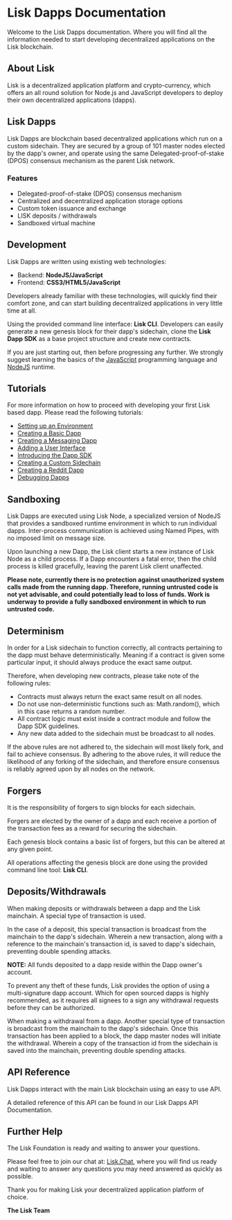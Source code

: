 # Lisk Dapps Documentation

Welcome to the Lisk Dapps documentation. Where you will find all the information needed to start developing decentralized applications on the Lisk blockchain.

## About Lisk

Lisk is a decentralized application platform and crypto-currency, which offers an all round solution for Node.js and JavaScript developers to deploy their own decentralized applications (dapps).

## Lisk Dapps

Lisk Dapps are blockchain based decentralized applications which run on a custom sidechain. They are secured by a group of 101 master nodes elected by the dapp's owner, and operate using the same Delegated-proof-of-stake (DPOS) consensus mechanism as the parent Lisk network.

### Features

- Delegated-proof-of-stake (DPOS) consensus mechanism
- Centralized and decentralized application storage options
- Custom token issuance and exchange
- LISK deposits / withdrawals
- Sandboxed virtual machine

## Development

Lisk Dapps are written using existing web technologies:

  * Backend: **NodeJS/JavaScript**
  * Frontend: **CSS3/HTML5/JavaScript**

Developers already familiar with these technologies, will quickly find their comfort zone, and can start building decentralized applications in very little time at all.

Using the provided command line interface: **Lisk CLI**. Developers can easily generate a new genesis block for their dapp's sidechain, clone the **Lisk Dapp SDK** as a base project structure and create new contracts.

If you are just starting out, then before progressing any further. We strongly suggest learning the basics of the [JavaScript](http://www.w3schools.com/js/default.asp) programming language and [NodeJS](https://nodejs.org/) runtime.

## Tutorials

For more information on how to proceed with developing your first Lisk based dapp. Please read the following tutorials:

* [Setting up an Environment](/documentation?i=lisk-dapps-docs/EnvironmentSetup)
* [Creating a Basic Dapp](/documentation?i=lisk-dapps-docs/BasicDapp)
* [Creating a Messaging Dapp](/documentation?i=lisk-dapps-docs/MessagingDapp)
* [Adding a User Interface](/documentation?i=lisk-dapps-docs/UserInterface)
* [Introducing the Dapp SDK](/documentation?i=lisk-dapps-docs/DappSDK)
* [Creating a Custom Sidechain](/documentation?i=lisk-dapps-docs/Sidechain)
* [Creating a Reddit Dapp](/documentation?i=lisk-dapps-docs/RedditDapp)
* [Debugging Dapps](/documentation?i=lisk-dapps-docs/DebuggingDapps)

## Sandboxing

Lisk Dapps are executed using Lisk Node, a specialized version of NodeJS that provides a sandboxed runtime environment in which to run individual dapps. Inter-process communication is achieved using Named Pipes, with no imposed limit on message size.

Upon launching a new Dapp, the Lisk client starts a new instance of Lisk Node as a child process. If a Dapp encounters a fatal error, then the child process is killed gracefully, leaving the parent Lisk client unaffected.

**Please note, currently there is no protection against unauthorized system calls made from the running dapp. Therefore, running untrusted code is not yet advisable, and could potentially lead to loss of funds. Work is underway to provide a fully sandboxed environment in which to run untrusted code.**

## Determinism

In order for a Lisk sidechain to function correctly, all contracts pertaining to the dapp must behave deterministically. Meaning if a contract is given some particular input, it should always produce the exact same output.

Therefore, when developing new contracts, please take note of the following rules:

* Contracts must always return the exact same result on all nodes.
* Do not use non-deterministic functions such as: Math.random(), which in this case returns a random number.
* All contract logic must exist inside a contract module and follow the Dapp SDK guidelines.
* Any new data added to the sidechain must be broadcast to all nodes.

If the above rules are not adhered to, the sidechain will most likely fork, and fail to achieve consensus. By adhering to the above rules, it will reduce the likelihood of any forking of the sidechain, and therefore ensure consensus is reliably agreed upon by all nodes on the network.

## Forgers

It is the responsibility of forgers to sign blocks for each sidechain.

Forgers are elected by the owner of a dapp and each receive a portion of the transaction fees as a reward for securing the sidechain.

Each genesis block contains a basic list of forgers, but this can be altered at any given point.

All operations affecting the genesis block are done using the provided command line tool: **Lisk CLI**.

## Deposits/Withdrawals

When making deposits or withdrawals between a dapp and the Lisk mainchain. A special type of transaction is used.

In the case of a deposit, this special transaction is broadcast from the mainchain to the dapp's sidechain. Wherein a new transaction, along with a reference to the mainchain's transaction id, is saved to dapp's sidechain, preventing double spending attacks.

**NOTE:** All funds deposited to a dapp reside within the Dapp owner's account.

To prevent any theft of these funds, Lisk provides the option of using a multi-signature dapp account. Which for open sourced dapps is highly recommended, as it requires all signees to a sign any withdrawal requests before they can be authorized.

When making a withdrawal from a dapp. Another special type of transaction is broadcast from the mainchain to the dapp's sidechain. Once this transaction has been applied to a block, the dapp master nodes will initiate the withdrawal. Wherein a copy of the transaction id from the sidechain is saved into the mainchain, preventing double spending attacks.

## API Reference

Lisk Dapps interact with the main Lisk blockchain using an easy to use API.

A detailed reference of this API can be found in our Lisk Dapps API Documentation.

## Further Help

The Lisk Foundation is ready and waiting to answer your questions.

Please feel free to join our chat at: [Lisk.Chat](https://lisk.chat), where you will find us ready and waiting to answer any questions you may need answered as quickly as possible.

Thank you for making Lisk your decentralized application platform of choice.

**The Lisk Team**
